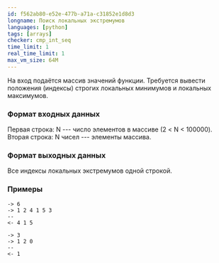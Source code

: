 ```yaml
---
id: f562ab80-e52e-477b-a71a-c31852e1d8d3
longname: Поиск локальных экстремумов
languages: [python]
tags: [arrays]
checker: cmp_int_seq
time_limit: 1
real_time_limit: 1
max_vm_size: 64M
---
```



На вход подаётся массив значений функции.
Требуется вывести положения (индексы) строгих
локальных минимумов и локальных максимумов.
 

### Формат входных данных

Первая строка: N --- число элементов в массиве (2 < N < 100000).
Вторая строка: N чисел --- элементы массива.
### Формат выходных данных

Все индексы локальных экстремумов одной строкой.

### Примеры

```
-> 6
-> 1 2 4 1 5 3
--
<- 4 1 5
```

```
-> 3
-> 1 2 0
--
<- 1
```
